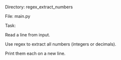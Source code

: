 Directory: regex_extract_numbers

File: main.py

Task:

Read a line from input.

Use regex to extract all numbers (integers or decimals).

Print them each on a new line.

